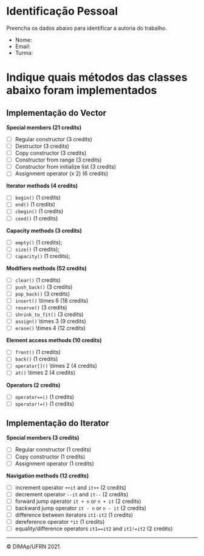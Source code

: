 ﻿# Identificação Pessoal

Preencha os dados abaixo para identificar a autoria do trabalho.

- Nome: *<insira seu nome aqui>*
- Email: *<insira seu email aqui>*
- Turma: *<insira sua turma aqui>*

# Indique quais métodos das classes abaixo foram implementados

## Implementação do Vector

**Special members (21 credits)**
- [ ] Regular constructor (3 credits)
- [ ] Destructor (3 credits)
- [ ] Copy constructor (3 credits)
- [ ] Constructor from range (3 credits)
- [ ] Constructor from initialize list (3 credits)
- [ ] Assignment operator (x 2) (6 credits)

**Iterator methods (4 credits)**
- [ ] `begin()` (1 credits)
- [ ] `end()` (1 credits)
- [ ] `cbegin()` (1 credits)
- [ ] `cend()` (1 credits)

**Capacity methods (3 credits)**
- [ ] `empty()` (1 credits);
- [ ] `size()` (1 credits);
- [ ] `capacity()` (1 credits);

**Modifiers methods (52 credits)**
- [ ] `clear()` (1 credits)
- [ ] `push_back()` (3 credits)
- [ ] `pop_back()` (3 credits)
- [ ] `insert()` \times 6 (18 credits)
- [ ] `reserve()` (3 credits)
- [ ] `shrink_to_fit()` (3 credits)
- [ ] `assign()` \times 3 (9 credits)
- [ ] `erase()` \times 4 (12 credits)

**Element access methods (10 credits)**
- [ ] `front()` (1 credits)
- [ ] `back()` (1 credits)
- [ ] `operator[]()` \times 2 (4 credits)
- [ ] `at()` \times 2 (4 credits)

**Operators (2 credits)**
- [ ] `operator==()` (1 credits)
- [ ] `operator!=()` (1 credits)

## Implementação do Iterator

**Special members (3 credits)**
- [ ] Regular constructor (1 credits)
- [ ] Copy constructor (1 credits)
- [ ] Assignment operator (1 credits)

**Navigation methods (12 credits)**
- [ ] increment operator `++it` and `it++` (2 credits)
- [ ] decrement operator `--it` and `it--` (2 credits)
- [ ] forward jump operator `it + n` or `n + it`   (2 credits)
- [ ] backward jump operator `it - n` or `n - it`   (2 credits)
- [ ] difference between iterators `it1-it2` (1 credits)
- [ ] dereference operator `*it` (1 credits)
- [ ] equality/difference operators `it1==it2` and `it1!=it2` (2 credits)

--------
&copy; DIMAp/UFRN 2021.
